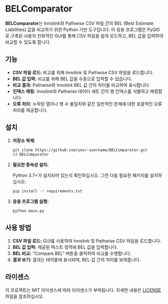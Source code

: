 
# BELComparator

**BELComparator**는 Innolink와 Pathwise CSV 파일 간의 BEL (Best Estimate Liabilities) 값을 비교하기 위한 Python 기반 도구입니다. 이 응용 프로그램은 PyQt5로 구축된 사용자 친화적인 GUI를 통해 CSV 파일을 쉽게 로드하고, BEL 값을 입력하여 비교할 수 있도록 합니다.

## 기능

- **CSV 파일 로드:** 비교를 위해 Innolink 및 Pathwise CSV 파일을 로드합니다.
- **BEL 값 입력:** 비교를 위해 BEL 값을 수동으로 입력할 수 있습니다.
- **비교 결과:** Pathwise와 Innolink BEL 값 간의 차이를 비교하여 표시합니다.
- **인덱스 매핑:** Innolink와 Pathwise 데이터 세트 간의 행 인덱스를 식별하고 매핑합니다.
- **오류 처리:** 누락된 열이나 행 수 불일치와 같은 일반적인 문제에 대한 포괄적인 오류 처리를 제공합니다.

## 설치

1. **저장소 복제:**

   ```bash
   git clone https://github.com/your-username/BELComparator.git
   cd BELComparator
   ```

2. **필요한 종속성 설치:**

   Python 3.7+가 설치되어 있는지 확인하십시오. 그런 다음 필요한 패키지를 설치하십시오:

   ```bash
   pip install -r requirements.txt
   ```

3. **응용 프로그램 실행:**

   ```bash
   python main.py
   ```

## 사용 방법

1. **CSV 파일 로드:** GUI를 사용하여 Innolink 및 Pathwise CSV 파일을 로드합니다.
2. **BEL 값 입력:** 제공된 텍스트 영역에 BEL 값을 입력합니다.
3. **BEL 비교:** "Compare BEL" 버튼을 클릭하여 비교를 수행합니다.
4. **결과 보기:** 결과는 테이블에 표시되며, BEL 값 간의 차이를 보여줍니다.

## 라이센스

이 프로젝트는 MIT 라이센스에 따라 라이센스가 부여됩니다. 자세한 내용은 [LICENSE](LICENSE) 파일을 참조하십시오.
